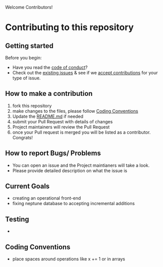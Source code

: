 Welcome Contributors! <!-- omit in toc -->
# Contributing to this repository <!-- omit in toc -->


## Getting started <!-- omit in toc -->

Before you begin:
- Have you read the [code of conduct](CODE_OF_CONDUCT.md)?
- Check out the [existing issues](https://github.com/ESIPFed/ubd-tool-remotedb/issues) & see if we [accept contributions](#types-of-contributions-memo) for your type of issue.

## How to make a contribution
1. fork this repository
2. make changes to the files, please follow [Coding Conventions](#Coding-Conventions)
3. Update the [README.md](README.md) if needed
4. submit your Pull Request with details of changes
5. Project maintainers will review the Pull Request
6. once your Pull request is merged you will be listed as a contributor. Congrats!


## How to report Bugs/ Problems
- You can open an issue and the Project maintianers will take a look. 
- Please provide detailed description on what the issue is 

## Current Goals
- creating an operational front-end
- fixing neptune database to accepting incremental additions

## Testing
- 

## Coding Conventions
- place spaces around operations like x += 1 or in arrays 
